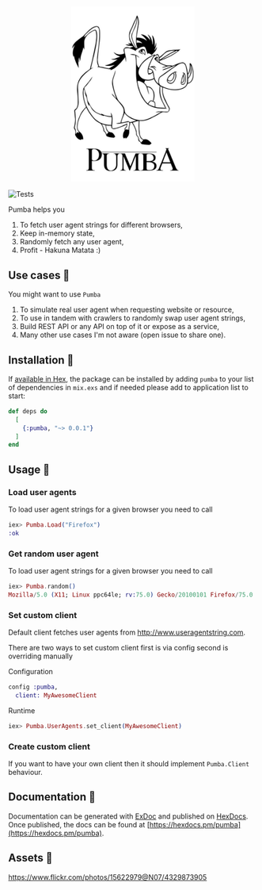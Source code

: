 <p align="center">
  <img width="250" src="https://raw.githubusercontent.com/imanhodjaev/pumba/main/assets/pumbaa.jpeg"/>
</p>

![Tests](https://github.com/imanhodjaev/pumba/actions/workflows/pumba.yml/badge.svg)

Pumba helps you

1. To fetch user agent strings for different browsers,
2. Keep in-memory state,
3. Randomly fetch any user agent,
4. Profit - Hakuna Matata :)

## Use cases 🔮

You might want to use `Pumba`

1. To simulate real user agent when requesting website or resource,
2. To use in tandem with crawlers to randomly swap user agent strings,
3. Build REST API or any API on top of it or expose as a service,
4. Many other use cases I'm not aware (open issue to share one).

## Installation 💾

If [available in Hex](https://hex.pm/docs/publish), the package can be installed
by adding `pumba` to your list of dependencies in `mix.exs` and if needed please add to
application list to start:

```elixir
def deps do
  [
    {:pumba, "~> 0.0.1"}
  ]
end
```

## Usage 🧠

### Load user agents

To load user agent strings for a given browser you need to call

```ex
iex> Pumba.Load("Firefox")
:ok
```

### Get random user agent

To load user agent strings for a given browser you need to call

```ex
iex> Pumba.random()
Mozilla/5.0 (X11; Linux ppc64le; rv:75.0) Gecko/20100101 Firefox/75.0
```

### Set custom client

Default client fetches user agents from http://www.useragentstring.com.

There are two ways to set custom client first is via config second is overriding manually

Configuration

```ex
config :pumba,
  client: MyAwesomeClient
```

Runtime

```ex
iex> Pumba.UserAgents.set_client(MyAwesomeClient)
```

### Create custom client

If you want to have your own client then it should implement `Pumba.Client` behaviour.

## Documentation 📜

Documentation can be generated with [ExDoc](https://github.com/elixir-lang/ex_doc)
and published on [HexDocs](https://hexdocs.pm). Once published, the docs can
be found at [https://hexdocs.pm/pumba](https://hexdocs.pm/pumba).

## Assets 💄
https://www.flickr.com/photos/15622979@N07/4329873905
